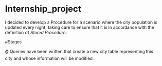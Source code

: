 # Internship_project
I decided to develop a Procedure for a scenario where the city population is updated every night, taking care to ensure that it is in accordance with the definition of <i>Stored Procedure</i>.

#Stages

:watch: Queries have been written that create a new city table representing this city and whose information will be modified.

